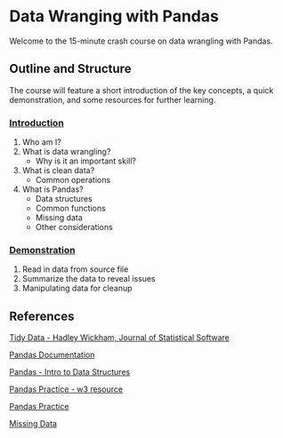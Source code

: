 # Data Wranging with Pandas

Welcome to the 15-minute crash course on data wrangling with Pandas.

## **Outline and Structure**
The course will feature a short introduction of the key concepts, a quick demonstration, and some resources for further learning. 

### [**Introduction**](./lesson-material/introduction.md)
1. Who am I?
2. What is data wrangling?
    - Why is it an important skill?
3. What is clean data?
    - Common operations
4. What is Pandas?
    - Data structures
    - Common functions
    - Missing data
    - Other considerations

### [**Demonstration**](./lesson-material/demonstration.ipynb)
1. Read in data from source file
2. Summarize the data to reveal issues
3. Manipulating data for cleanup

## **References**

[Tidy Data - Hadley Wickham, Journal of Statistical Software](https://vita.had.co.nz/papers/tidy-data.pdf)

[Pandas Documentation](https://pandas.pydata.org/pandas-docs/stable/)

[Pandas - Intro to Data Structures](https://pandas.pydata.org/pandas-docs/stable/getting_started/dsintro.html)

[Pandas Practice - w3 resource](https://www.w3resource.com/python-exercises/pandas/index.php)

[Pandas Practice](https://github.com/guipsamora/pandas_exercises)

[Missing Data](https://jakevdp.github.io/PythonDataScienceHandbook/03.04-missing-values.html)

